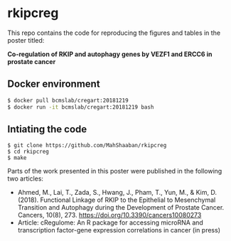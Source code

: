 # rkipcreg

This repo contains the code for reproducing the figures and tables in the poster titled:

**Co-regulation of RKIP and autophagy genes by VEZF1 and ERCC6 in prostate cancer**

## Docker environment

```bash
$ docker pull bcmslab/cregart:20181219
$ docker run -it bcmslab/cregart:20181219 bash
```

## Intiating the code

```
$ git clone https://github.com/MahShaaban/rkipcreg
$ cd rkipcreg
$ make
```

Parts of the work presented in this poster were published in the following two articles:
* Ahmed, M., Lai, T., Zada, S., Hwang, J., Pham, T., Yun, M., & Kim, D. (2018). 
Functional Linkage of RKIP to the Epithelial to Mesenchymal Transition and Autophagy during the Development of Prostate Cancer. 
Cancers, 10(8), 273. https://doi.org/10.3390/cancers10080273
* Article: cRegulome: An R package for accessing microRNA and transcription factor-gene expression correlations in cancer (in press)
